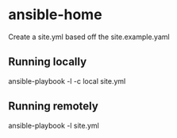 # ansible-home
Create a site.yml based off the site.example.yaml

## Running locally
ansible-playbook -l <local node name> -c local site.yml

## Running remotely
ansible-playbook -l <remote node name> site.yml